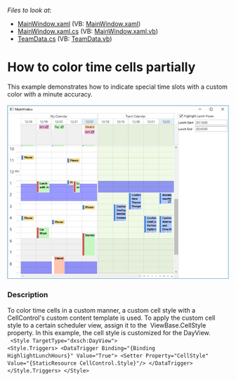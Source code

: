 <!-- default file list -->
*Files to look at*:

* [MainWindow.xaml](./CS/SchedulerCellTemplate/MainWindow.xaml) (VB: [MainWindow.xaml](./VB/SchedulerCellTemplate/MainWindow.xaml))
* [MainWindow.xaml.cs](./CS/SchedulerCellTemplate/MainWindow.xaml.cs) (VB: [MainWindow.xaml.vb](./VB/SchedulerCellTemplate/MainWindow.xaml.vb))
* [TeamData.cs](./CS/SchedulerCellTemplate/TeamData.cs) (VB: [TeamData.vb](./VB/SchedulerCellTemplate/TeamData.vb))
<!-- default file list end -->
# How to color time cells partially


This example demonstrates how to indicate special time slots with a custom color with a minute accuracy.<br><br><img src="https://raw.githubusercontent.com/DevExpress-Examples/how-to-color-time-cells-partially-t590114/17.2.3+/media/f1fbb0a1-dcae-4756-8b80-da96524b9ca6.png">


<h3>Description</h3>

To color time cells in a custom manner, a custom cell style with a CellControl's custom content template is used.&nbsp;To apply the custom cell style to a certain scheduler view, assign it to&nbsp;the &nbsp;ViewBase.CellStyle property. In this example, the cell style is customized for the DayView.<br>
<code lang="xaml">  &lt;Style TargetType="dxsch:DayView"&gt;
            &lt;Style.Triggers&gt;
                &lt;DataTrigger Binding="{Binding HighlightLunchHours}" Value="True"&gt;
                    &lt;Setter Property="CellStyle" Value="{StaticResource CellControl.Style}"/&gt;
                &lt;/DataTrigger&gt;
            &lt;/Style.Triggers&gt;
  &lt;/Style&gt;</code>

<br/>


